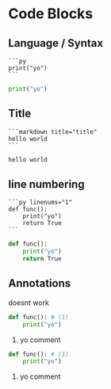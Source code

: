 # Code Blocks

## Language / Syntax

````
```py
print("yo")
```
````

<div class="result" markdown>

```py
print("yo")
```

</div>

## Title

````
```markdown title="title"
hello world
```
````

<div class="result" markdown>

```markdown title="title"
hello world
```

</div>

## line numbering

````
```py linenums="1"
def func():
    print("yo")
    return True
```
````

<div class="result" markdown>

```py linenums="1"
def func():
    print("yo")
    return True
```

</div>

## Annotations

doesnt work

```py
def func(): # (1)
    print("yo")
```

1.  yo comment

<div class="result" markdown>

```py
def func(): # (1)
    print("yo")
```

1.  yo comment

</div>
